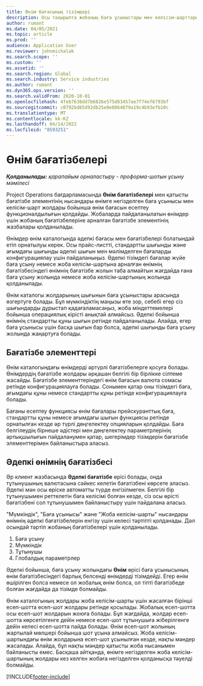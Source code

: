 ```yaml
---
title: Өнім бағасының тізімдері
description: Осы тақырыпта жобаның баға ұсыныстары мен келісім-шарттары үшін пайдаланылатын каталог бағасындағы прайс-листтер туралы ақпарат ұсынылған.
author: rumant
ms.date: 04/05/2021
ms.topic: article
ms.prod: ''
audience: Application User
ms.reviewer: johnmichalak
ms.search.scope: ''
ms.custom: ''
ms.assetid: ''
ms.search.region: Global
ms.search.industry: Service industries
ms.author: rumant
ms.dyn365.ops.version: ''
ms.search.validFrom: 2020-10-01
ms.openlocfilehash: 4feb7638dd7b6826e575d83457ae7f74ef6793bf
ms.sourcegitcommit: c0792bd65d92db25e0e8864879a19c4b93efb10c
ms.translationtype: MT
ms.contentlocale: kk-KZ
ms.lasthandoff: 04/14/2022
ms.locfileid: "8593251"
---
```

# <a name="product-price-lists"></a>Өнім бағатізбелері

_**Қолданылады:** қарапайым орналастыру - проформа-шотын ұсыну мәмілесі_

 Project Operations бағдарламасында **Өнім бағатізбелері** мен қатысты бағатізбе элементінің нысандары өнімге негізделген баға ұсынысы мен келісім-шарт жолдары бойынша өнім бағасын есептеу функционалдылығын қолдайды. Жобаларда пайдаланылатын өнімдер үшін жобаның бағатізбелеріне арналған бағатізбе элементінің жазбалары қолданылады. 

Өнімдер өнім каталогында әдепкі бағасы мен бағатізбелері болатындай етіп орнатылуы керек. Осы прайс-листті, стандартты шығынды және ағымдағы шығынды әдепкі шығын мен мәлімделген бағаларды конфигурациялау үшін пайдаланыңыз. Әдепкі тізімдегі бағалар жүйе баға ұсыну немесе жоба келісім-шартына арналған өнімнің бағатізбесіндегі өнімнің бағатізбе жолын таба алмайтын жағдайда ғана баға ұсыну жолында немесе жоба келісім-шартының жолында қолданылады.

Өнім каталогы жолдарының шығынын баға ұсыныстары арасында өзгертуге болады. Бұл мүмкіндіктің маңызы өте зор, себебі егер сіз шығындарды дұрыстап қадағаламасаңыз, жоба міндеттемелері бойынша операциялық кірісті анықтай алмайсыз. Әдепкі бойынша өнімнің стандартты құны шығын ретінде пайдаланылады. Алайда, егер баға ұсынысы үшін басқа шығын бар болса, әдепкі шығынды баға ұсыну жолында жаңартуға болады.

## <a name="price-list-items"></a>Бағатізбе элементтері

Өнім каталогындағы өнімдерді әртүрлі бағатізбелерге қосуға болады. Өнімдердің бағатізбе жолдары әрқашан белгілі бір бірлікке сілтеме жасайды. Бағатізбе элементтеріндегі өнім бағасын валюта сомасы ретінде конфигурациялауға болады. Сонымен қатар оны тізімдегі баға, ағымдағы құны немесе стандартты құны ретінде конфигурациялауға болады.

Бағаны есептеу функциясы өнім бағалары прейскуранттық баға, стандартты құны немесе ағымдағы шығын функциясы ретінде орнатылған кезде әр түрлі дөңгелектеу опцияларын қолдайды. Баға белгілеудің бірнеше әдістері мен дөңгелектеу параметрлерінің артықшылығын пайдаланумен қатар, шегерімдер тізімдерін бағатізбе элементтерімен байланыстыра аласыз. 

 
## <a name="default-product-price-list"></a>Әдепкі өнімнің бағатізбесі
Әр клиент жазбасында **Әдепкі бағатізбе** өрісі болады, онда тұтынушының валютасына сәйкес келетін бағатізбені көрсете аласыз. Әдепкі мән осы өріске автоматты түрде енгізілмеген. Белгілі бір тұтынушымен реттелетін баға келісімі болған кезде, сіз осы өрісті бағатізбені сол тұтынушымен байланыстыру үшін пайдалана аласыз.

"Мүмкіндік", "Баға ұсынысы" және "Жоба келісім-шарты" нысандары өнімнің әдепкі бағатізбелерін енгізу үшін келесі тәртіпті қолданады. Дәл осындай тәртіп жобаның бағатізбелері үшін қолданылады.

1.  Баға ұсыну
2.  Мүмкіндік
3.  Тұтынушы
4.  Глобалдық параметрлер 

Әдепкі бойынша, баға ұсыну жолындағы **Өнім** өрісі баға ұсынысының өнім бағатізбесіндегі барлық белсенді өнімдерді тізімдейді. Егер өнім өшірілген болса немесе ол жобалық өнім болса, ол тіпті бағатізбеде болған жағдайда да тізімде болмайды. 

Өнім каталогының жолдары жоба келісім-шарты үшін жасалған бірінші есеп-шотта есеп-шот жолдары ретінде қосылады. Жобалық есеп-шотта осы есеп-шот жолдарын жоюға болады. Бұл жағдайда, жолдар есеп-шотта көрсетілгенге дейін немесе есеп-шот тұтынушыға жіберілгенге дейін келесі есеп-шотта пайда болады. Өнім есеп-шот жолының жартылай мөлшері бойынша шот ұсына алмайсыз. Жоба келісім-шартындағы өнім жолдарына есеп-шот ұсынылған кезде, нақты мәндер жасалады. Алайда, бұл нақты мәндер қатысты жоба нысанымен байланысты емес. Басқаша айтқанда, өнімге негізделген жоба келісім-шартының жолдары кез келген жобаға негізделген қолданысқа тәуелді болмайды. 


[!INCLUDE[footer-include](../includes/footer-banner.md)]
